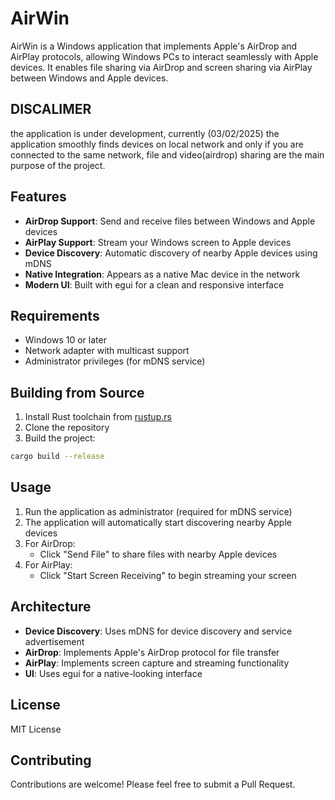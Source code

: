 # AirWin

AirWin is a Windows application that implements Apple's AirDrop and AirPlay protocols, allowing Windows PCs to interact seamlessly with Apple devices. It enables file sharing via AirDrop and screen sharing via AirPlay between Windows and Apple devices.

## DISCALIMER
the application is under development, currently (03/02/2025) the application smoothly finds devices on local network and only if you are connected to the same network, file and video(airdrop) sharing are the main purpose of the project.
## Features

- **AirDrop Support**: Send and receive files between Windows and Apple devices
- **AirPlay Support**: Stream your Windows screen to Apple devices
- **Device Discovery**: Automatic discovery of nearby Apple devices using mDNS
- **Native Integration**: Appears as a native Mac device in the network
- **Modern UI**: Built with egui for a clean and responsive interface

## Requirements

- Windows 10 or later
- Network adapter with multicast support
- Administrator privileges (for mDNS service)

## Building from Source

1. Install Rust toolchain from [rustup.rs](https://rustup.rs/)
2. Clone the repository
3. Build the project:
```bash
cargo build --release
```

## Usage

1. Run the application as administrator (required for mDNS service)
2. The application will automatically start discovering nearby Apple devices
3. For AirDrop:
   - Click "Send File" to share files with nearby Apple devices
4. For AirPlay:
   - Click "Start Screen Receiving" to begin streaming your screen

## Architecture

- **Device Discovery**: Uses mDNS for device discovery and service advertisement
- **AirDrop**: Implements Apple's AirDrop protocol for file transfer
- **AirPlay**: Implements screen capture and streaming functionality
- **UI**: Uses egui for a native-looking interface

## License

MIT License

## Contributing

Contributions are welcome! Please feel free to submit a Pull Request.
